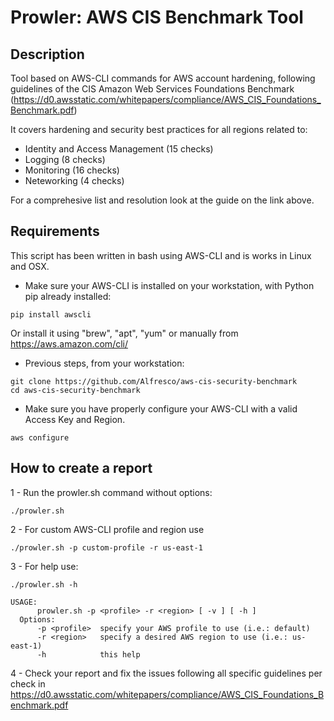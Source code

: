 # Prowler: AWS CIS Benchmark Tool

## Description

Tool based on AWS-CLI commands for AWS account hardening, following guidelines of the CIS Amazon Web Services Foundations Benchmark (https://d0.awsstatic.com/whitepapers/compliance/AWS_CIS_Foundations_Benchmark.pdf)

It covers hardening and security best practices for all regions related to:

- Identity and Access Management (15 checks)
- Logging (8 checks)
- Monitoring (16 checks)
- Neteworking (4 checks)

For a comprehesive list and resolution look at the guide on the link above.

## Requirements
This script has been written in bash using AWS-CLI and is works in Linux and OSX.

- Make sure your AWS-CLI is installed on your workstation, with Python pip already installed:
```
pip install awscli
```
Or install it using "brew", "apt", "yum" or manually from https://aws.amazon.com/cli/

- Previous steps, from your workstation:
```
git clone https://github.com/Alfresco/aws-cis-security-benchmark
cd aws-cis-security-benchmark
```

- Make sure you have properly configure your AWS-CLI with a valid Access Key and Region.
```
aws configure
```

## How to create a report

1 - Run the prowler.sh command without options:

```
./prowler.sh
```

2 - For custom AWS-CLI profile and region use

```
./prowler.sh -p custom-profile -r us-east-1
```

3 - For help use:

```
./prowler.sh -h

USAGE:
      prowler.sh -p <profile> -r <region> [ -v ] [ -h ]
  Options:
      -p <profile>  specify your AWS profile to use (i.e.: default)
      -r <region>   specify a desired AWS region to use (i.e.: us-east-1)
      -h            this help

```

 4 - Check your report and fix the issues following all specific guidelines per check in https://d0.awsstatic.com/whitepapers/compliance/AWS_CIS_Foundations_Benchmark.pdf
